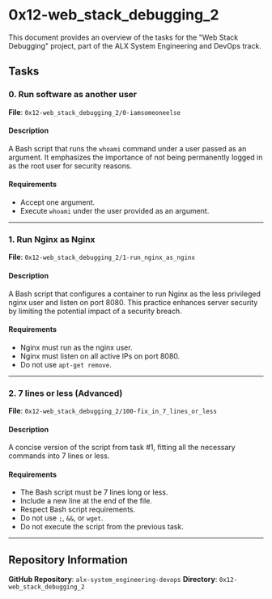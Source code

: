 # 0x12-web_stack_debugging_2

This document provides an overview of the tasks for the "Web Stack Debugging" project, part of the ALX System Engineering and DevOps track.

## Tasks

### 0. Run software as another user

**File**: `0x12-web_stack_debugging_2/0-iamsomeoneelse`

#### Description
A Bash script that runs the `whoami` command under a user passed as an argument. It emphasizes the importance of not being permanently logged in as the root user for security reasons.

#### Requirements
- Accept one argument.
- Execute `whoami` under the user provided as an argument.

---

### 1. Run Nginx as Nginx

**File**: `0x12-web_stack_debugging_2/1-run_nginx_as_nginx`

#### Description
A Bash script that configures a container to run Nginx as the less privileged nginx user and listen on port 8080. This practice enhances server security by limiting the potential impact of a security breach.

#### Requirements
- Nginx must run as the nginx user.
- Nginx must listen on all active IPs on port 8080.
- Do not use `apt-get remove`.

---

### 2. 7 lines or less (Advanced)

**File**: `0x12-web_stack_debugging_2/100-fix_in_7_lines_or_less`

#### Description
A concise version of the script from task #1, fitting all the necessary commands into 7 lines or less.

#### Requirements
- The Bash script must be 7 lines long or less.
- Include a new line at the end of the file.
- Respect Bash script requirements.
- Do not use `;`, `&&`, or `wget`.
- Do not execute the script from the previous task.

---

## Repository Information

**GitHub Repository**: `alx-system_engineering-devops`
**Directory**: `0x12-web_stack_debugging_2`

